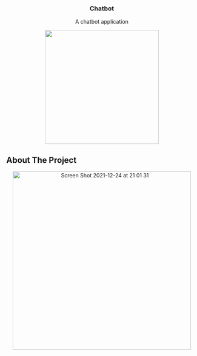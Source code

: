   <h3 align="center">Chatbot</h3>

  <p align="center">
    A chatbot application 
  </p>
  
   <p align="center">
  
  <img width="300" src= "https://user-images.githubusercontent.com/67185854/147375508-c3d25eb7-2253-490a-8918-104fbe52fd6c.jpeg" />
  
  </p>

## About The Project

<p align="center">
  
<img width="470" alt="Screen Shot 2021-12-24 at 21 01 31" src="https://user-images.githubusercontent.com/67185854/147377821-9d1308e8-0642-4d94-9b19-3798560339ff.png">



